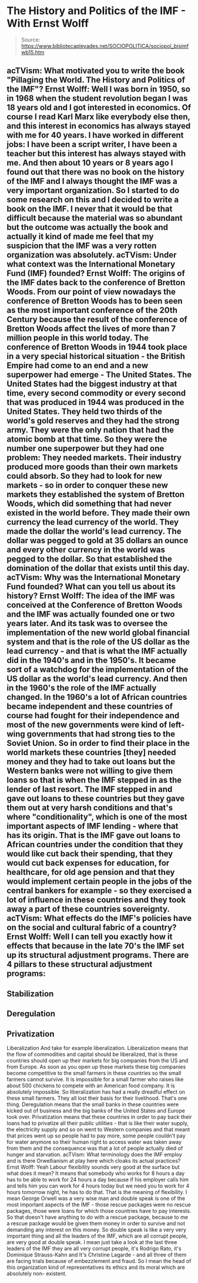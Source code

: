 # The History and Politics of the IMF - With Ernst Wolff

> Source: https://www.bibliotecapleyades.net/SOCIOPOLITICA/sociopol_bisimfwb15.htm

acTVism:
What motivated you to write the book "Pillaging the World. The
History and Politics of the IMF"?
Ernst Wolff:
Well I was born in 1950, so in 1968 when the student revolution
began I was 18 years old and I got interested in economics.
Of
course I read Karl Marx like everybody else then, and this interest
in economics has always stayed with me for 40 years. I have worked
in different jobs: I have been a script writer, I have been a
teacher but this interest has always stayed with me.
And then about
10 years or 8 years ago I found out that there was no book on the
history of the IMF and I always thought the IMF was a very important
organization.
So I started to do some research on this and I decided
to write a book on the IMF.
I never that it would be that difficult
because the material was so abundant but the outcome was actually
the book and actually it kind of made me feel that my suspicion that
the IMF was a very rotten organization was absolutely.
acTVism:
Under what context was the International Monetary Fund (IMF)
founded?
Ernst Wolff:
The origins of the IMF dates back to the conference of Bretton
Woods.
From our point of view nowadays the conference of Bretton
Woods has to been seen as the most important conference of the 20th
Century because the result of the conference of Bretton Woods affect
the lives of more than 7 million people in this world today.
The
conference of Bretton Woods in 1944 took place in a very special
historical situation - the British Empire had come to an end and a
new superpower had emerge - The United States. The United States had
the biggest industry at that time, every second commodity or every
second that was produced in 1944 was produced in the United States.
They held two thirds of the world's gold reserves and they had the
strong army. They were the only nation that had the atomic bomb at
that time.
So they were the number one superpower but they had one problem:
They needed markets.
Their industry produced more goods
than their own markets could absorb. So they had to look for new
markets - so in order to conquer these new markets they established
the system of Bretton Woods, which did something that had never
existed in the world before.
They made their own currency the lead
currency of the world. They made the dollar the world's lead
currency. The dollar was pegged to gold at 35 dollars an ounce and
every other currency in the world was pegged to the dollar.
So that
established the domination of the dollar that exists until this day.
acTVism:
Why was the International Monetary Fund founded? What can you tell
us about its history?
Ernst Wolff:
The idea of the IMF was conceived at the Conference of Bretton Woods
and the IMF was actually founded one or two years later.
And its
task was to oversee the implementation of the new world global
financial system and that is the role of the US dollar as the lead
currency - and that is what the IMF actually did in the 1940's and
in the 1950's.
It became sort of a watchdog for the implementation
of the US dollar as the world's lead currency. And then in the
1960's the role of the IMF actually changed.
In the 1960's a lot of African countries became independent and
these countries of course had fought for their independence and most
of the new governments were kind of left-wing governments that had
strong ties to the Soviet Union.
So in order to find their place in
the world markets these countries [they] needed money and they had
to take out loans but the Western banks were not willing to give
them loans so that is when the IMF stepped in as the lender of last
resort.
The IMF stepped in and gave out loans to these countries but
they gave them out at very harsh conditions and that's where
"conditionality", which is one of the most important aspects of IMF
lending - where that has its origin.
That is the IMF gave out loans
to African countries under the condition that they would like cut
back their spending, that they would cut back expenses for
education, for healthcare, for old age pension and that they would
implement certain people in the jobs of the central bankers for
example - so they exercised a lot of influence in these countries
and they took away a part of these countries sovereignty.
acTVism:
What effects do the IMF's policies have on the social and cultural
fabric of a country?
Ernst Wolff:
Well I can tell you exactly how it effects that because in the late
70's the IMF set up its structural adjustment programs.
There are 4
pillars to these structural adjustment programs:
-
Stabilization
-
Deregulation
-
Privatization
-
Liberalization
And take for example
liberalization.
Liberalization means that the flow of commodities
and capital should be liberalized, that is these countries should
open up their markets for big companies from the US and from Europe.
As soon as you open up these markets these big companies become
competitive to the small farmers in these countries so the small
farmers cannot survive. It is impossible for a small farmer who
raises like about 500 chickens to compete with an American food
company. It is absolutely impossible.
So liberalization has had a
really dreadful effect on these small farmers. They all lost their
basis for their livelihood.
That's one thing. Deregulation means that the small banks in these
countries were kicked out of business and the big banks of the
United States and Europe took over.
Privatization means that these
countries in order to pay back their loans had to privatize all
their public utilities - that is like their water supply, the
electricity supply and so on went to Western companies and that
meant that prices went up so people had to pay more, some people
couldn't pay for water anymore so their human right to access water
was taken away from them and the consequence was that a lot of
people actually died of hunger and starvation.
acTVism:
What terminology does the IMF employ and is there Orwellianism at
play here which cloaks its actual practices?
Ernst Wolff:
Yeah Labour flexibility sounds very good at the surface but what
does it mean?
It means that somebody who works for 8 hours a day has
to be able to work for 24 hours a day because if his employer calls
him and tells him you can work for 4 hours today but we need you to
work for 4 hours tomorrow night, he has to do that. That is the
meaning of flexibility.
I mean George Orwell was a very wise man and
double speak is one of the most important aspects of the IMF - those
rescue packages were no rescue packages, those were loans for which
those countries have to pay interests.
So that doesn't have anything
to do with a rescue package, because to me a rescue package would be
given them money in order to survive and not demanding any interest
on this money. So double speak is like a very very important thing
and all the leaders of the IMF, which are all corrupt people, are
very good at double speak.
I mean just take a look at the last three
leaders of the IMF they are all very corrupt people, it's Rodrigo Rato, it's Dominique Strauss-Kahn and It's Christine Lagarde - and
all three of them are facing trials because of embezzlement and
fraud.
So I mean the head of this organization kind of
representatives its ethics and its moral which are absolutely non-
existent.
